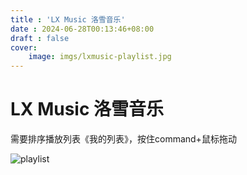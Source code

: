 ```yaml
---
title : 'LX Music 洛雪音乐'
date : 2024-06-28T00:13:46+08:00
draft : false
cover: 
    image: imgs/lxmusic-playlist.jpg
---
```

# LX Music 洛雪音乐 <!--学习注释从这里开始-->
需要排序播放列表《我的列表》，按住command+鼠标拖动

![playlist](imgs/lxmusic-playlist.jpg)